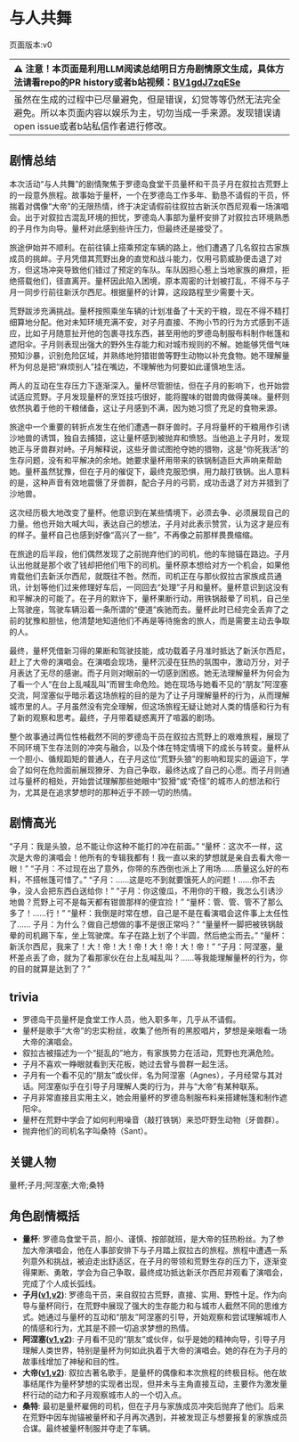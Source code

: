 # 与人共舞
页面版本:v0
 

| :warning: 注意！本页面是利用LLM阅读总结明日方舟剧情原文生成，具体方法请看repo的PR history或者b站视频：[BV1gdJ7zqESe](https://www.bilibili.com/video/BV1gdJ7zqESe/)         |
|:----------------------------|
| 虽然在生成的过程中已尽量避免，但是错误，幻觉等等仍然无法完全避免。所以本页面内容以娱乐为主，切勿当成一手来源。发现错误请open issue或者b站私信作者进行修改。|



## 剧情总结
本次活动“与人共舞”的剧情聚焦于罗德岛食堂干员量杯和干员子月在叙拉古荒野上的一段意外旅程。故事始于量杯，一个在罗德岛工作多年、勤恳不请假的干员，怀揣着对偶像“大帝”的无限热情，终于决定请假前往叙拉古新沃尔西尼观看一场演唱会。出于对叙拉古混乱环境的担忧，罗德岛人事部为量杯安排了对叙拉古环境熟悉的子月作为向导。量杯对此感到些许压力，但最终还是接受了。

旅途伊始并不顺利。在前往镇上搭乘预定车辆的路上，他们遭遇了几名叙拉古家族成员的挑衅。子月凭借其荒野出身的直觉和战斗能力，仅用弓箭威胁便击退了对方，但这场冲突导致他们错过了预定的车队。车队因担心惹上当地家族的麻烦，拒绝搭载他们，径直离开。量杯因此陷入困境，原本周密的计划被打乱，不得不与子月一同步行前往新沃尔西尼。根据量杯的计算，这段路程至少需要十天。

荒野跋涉充满挑战。量杯按照乘坐车辆的计划准备了十天的干粮，现在不得不精打细算地分配。他对未知环境充满不安，对子月直接、不拘小节的行为方式感到不适应，比如子月随意扯开他的包裹寻找东西，甚至用他的罗德岛制服布料制作帐篷和遮阳伞。子月则表现出强大的野外生存能力和对城市规则的不解。她能够凭借气味预知沙暴，识别危险区域，并熟练地狩猎钳兽等野生动物以补充食物。她不理解量杯为何总是把“麻烦别人”挂在嘴边，不理解他为何要如此谨慎地生活。

两人的互动在生存压力下逐渐深入。量杯尽管胆怯，但在子月的影响下，也开始尝试适应荒野。子月发现量杯的烹饪技巧很好，能将腥味的钳兽肉做得美味。量杯则依然执着于他的干粮储备，这让子月感到不满，因为她习惯了充足的食物来源。

旅途中一个重要的转折点发生在他们遭遇一群牙兽时。子月将量杯的干粮用作引诱沙地兽的诱饵，独自去捕猎，这让量杯感到被抛弃和愤怒。当他追上子月时，发现她正与牙兽群对峙。子月解释说，这些牙兽试图抢夺她的猎物，这是“你死我活”的生存问题，没有和平解决的余地。她要求量杯用带来的铁锅制造巨大声响来帮助她。量杯虽然犹豫，但在子月的催促下，最终克服恐惧，用力敲打铁锅。出人意料的是，这种声音有效地震慑了牙兽群，配合子月的弓箭，成功击退了对方并猎到了沙地兽。

这次经历极大地改变了量杯。他意识到在某些情境下，必须去争、必须展现自己的力量。他也开始大喊大叫，表达自己的想法，子月对此表示赞赏，认为这才是应有的样子。量杯自己也感到好像“高兴了一些”，不再像之前那样畏畏缩缩。

在旅途的后半段，他们偶然发现了之前抛弃他们的司机，他的车抛锚在路边。子月认出他就是那个收了钱却把他们甩下的司机。量杯原本想给对方一个机会，如果他肯载他们去新沃尔西尼，就既往不咎。然而，司机正在与那伙叙拉古家族成员通讯，计划等他们过来修理好车后，一同回去“处理”子月和量杯。量杯意识到这没有和平解决的可能了。在子月的默许下，量杯果断行动，用铁锅敲晕了司机，自己坐上驾驶座，驾驶车辆沿着一条所谓的“便道”疾驰而去。量杯此时已经完全丢弃了之前的犹豫和胆怯，他清楚地知道他们不再是等待施舍的旅人，而是需要主动去争取的人。

最终，量杯凭借新习得的果断和驾驶技能，成功载着子月准时抵达了新沃尔西尼，赶上了大帝的演唱会。在演唱会现场，量杯沉浸在狂热的氛围中，激动万分，对子月表达了无尽的感谢。而子月则对眼前的一切感到困惑。她无法理解量杯为何会为了看一个人“在台上乱喊乱叫”而冒生命危险。她在现场与她看不见的“朋友”阿涅塞交流，阿涅塞似乎暗示着这场旅程的目的是为了让子月理解量杯的行为，从而理解城市里的人。子月虽然没有完全理解，但这场旅程无疑让她对人类的情感和行为有了新的观察和思考。最终，子月带着疑惑离开了喧嚣的剧场。

整个故事通过两位性格截然不同的罗德岛干员在叙拉古荒野上的艰难旅程，展现了不同环境下生存法则的冲突与融合，以及个体在特定情境下的成长与转变。量杯从一个胆小、循规蹈矩的普通人，在子月这位“荒野头狼”的影响和现实的逼迫下，学会了如何在危险面前展现獠牙、为自己争取，最终达成了自己的心愿。而子月则通过与量杯的相处，开始尝试理解那些她眼中“狡猾”或“奇怪”的城市人的想法和行为，尤其是在追求梦想时的那种近乎不顾一切的热情。
## 剧情高光
“子月：我是头狼，总不能让你这种不能打的冲在前面。”
“量杯：这次不一样，这次是大帝的演唱会！他所有的专辑我都有！我一直以来的梦想就是亲自去看大帝一眼！”
“子月：不过现在出了意外，你带的东西倒也派上了用场......质量这么好的布料，不搭帐篷可惜了。”
“子月：......这是吃不到就要饿死人的问题！......你不去争，没人会把东西白送给你！”
“子月：你这傻瓜，不用你的干粮，我怎么引诱沙地兽？荒野上可不是每天都有钳兽那样的便宜捡！”
“量杯：管、管、管不了那么多了！......行！”
“量杯：我倒是时常在想，自己是不是在看演唱会这件事上太任性了...... 子月：为什么？做自己想做的事不是很正常吗？”
“量量杯一脚把被铁锅敲晕的司机踢下车，坐上驾驶席。车子在路上划了个半圆，然后绝尘而去。”
“量杯：新沃尔西尼，我来了！大！帝！大！帝！大！帝！大！帝！”
“子月：阿涅塞，量杯差点丢了命，就为了看那家伙在台上乱喊乱叫？......等我能理解量杯的行为，你的目的就算是达到了？”
## trivia
*   罗德岛干员量杯是食堂工作人员，他入职多年，几乎从不请假。
*   量杯是歌手“大帝”的忠实粉丝，收集了他所有的黑胶唱片，梦想是亲眼看一场大帝的演唱会。
*   叙拉古被描述为一个“挺乱的”地方，有家族势力在活动，荒野也充满危险。
*   子月不喜欢一睁眼就看到天花板，她过去曾与兽群一起生活。
*   子月有一个看不见的“朋友”或伙伴，名为阿涅塞（Agnes），子月经常与其对话。阿涅塞似乎在引导子月理解人类的行为，并与“大帝”有某种联系。
*   子月非常直接且实用主义，她会用量杯的罗德岛制服布料来搭建帐篷和制作遮阳伞。
*   量杯在荒野中学会了如何利用噪音（敲打铁锅）来恐吓野生动物（牙兽群）。
*   抛弃他们的司机名字叫桑特（Sant）。
## 关键人物
量杯;子月;阿涅塞;大帝;桑特
## 角色剧情概括
-   **量杯**: 罗德岛食堂干员，胆小、谨慎、按部就班，是大帝的狂热粉丝。为了参加大帝演唱会，他在人事部安排下与子月踏上叙拉古的旅程。旅程中遭遇一系列意外和挑战，被迫走出舒适区，在子月的带领和荒野生存的压力下，逐渐变得果断、勇敢，学会为自己争取，最终成功抵达新沃尔西尼并观看了演唱会，完成了个人成长弧线。
-   **子月([v1](../chars/char_4014_lunacu.md),[v2](../char_v3/char_4014_lunacu.md))**: 罗德岛干员，来自叙拉古荒野，直接、实用、野性十足。作为向导与量杯同行，在荒野中展现了强大的生存能力和与城市人截然不同的思维方式。她通过与量杯的互动和“朋友”阿涅塞的引导，开始观察和尝试理解城市人的情感和行为，尤其是不顾一切追求梦想的热情。
-   **阿涅塞([v1](../chars/extended_char_a_nie_sai.md),[v2](../char_v3/extended_char_a_nie_sai.md))**: 子月看不见的“朋友”或伙伴，似乎是她的精神向导，引导子月理解人类世界，特别是量杯为何如此执着于大帝的演唱会。她的存在为子月的故事线增加了神秘和目的性。
-   **大帝([v1](../chars/extended_char_da_di.md),[v2](../char_v3/extended_char_da_di.md))**: 叙拉古著名歌手，是量杯的偶像和本次旅程的终极目标。他在故事结尾作为量杯梦想的实现者出现，但并未与主角直接互动，主要作为激发量杯行动的动力和子月观察城市人的一个切入点。
-   **桑特**: 最初是量杯雇佣的司机，但在子月与家族成员冲突后抛弃了他们。后来在荒野中因车抛锚被量杯和子月再次遇到，并被发现正与想要报复的家族成员合谋。最终被量杯制服并夺走了车辆。